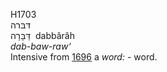 H1703  
דּבּרה  
דַּבָּרָה ‎ dabbârâh  
*dab-baw-raw‘*  
Intensive from [1696](h1696) a *word: -* word.  
